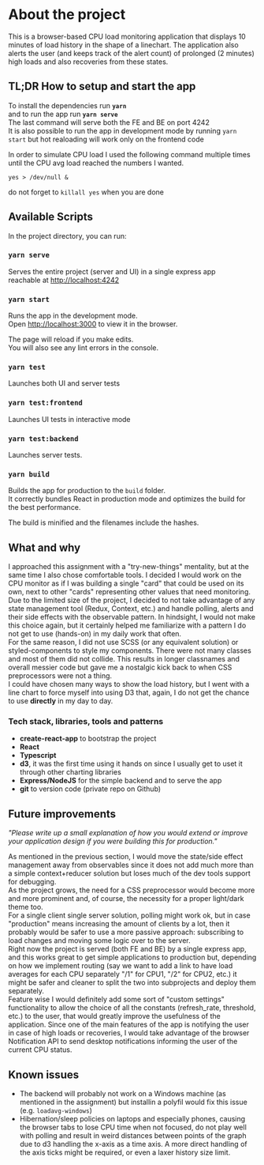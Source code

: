 # About the project

This is a browser-based CPU load monitoring application that displays 10 minutes of load history in the shape of a linechart. The application also alerts the user (and keeps track of the alert count) of prolonged (2 minutes) high loads and also recoveries from these states.

## TL;DR How to setup and start the app

To install the dependencies run **`yarn`** \
and to run the app run **`yarn serve`** \
The last command will serve both the FE and BE on port 4242\
It is also possible to run the app in development mode by running `yarn start` but hot realoading will work only on the frontend code

In order to simulate CPU load I used the following command multiple times until the CPU avg load reached the numbers I wanted.

`yes > /dev/null &`

do not forget to `killall yes` when you are done

## Available Scripts
In the project directory, you can run:

### `yarn serve`

Serves the entire project (server and UI) in a single express app\
reachable at [http://localhost:4242](http://localhost:4242)

### `yarn start`

Runs the app in the development mode.\
Open [http://localhost:3000](http://localhost:3000) to view it in the browser.

The page will reload if you make edits.\
You will also see any lint errors in the console.

### `yarn test`

Launches both UI and server tests

### `yarn test:frontend`

Launches UI tests in interactive mode

### `yarn test:backend`

Launches server tests.

### `yarn build`

Builds the app for production to the `build` folder.\
It correctly bundles React in production mode and optimizes the build for the best performance.

The build is minified and the filenames include the hashes.

## What and why

I approached this assignment with a "try-new-things" mentality, but at the same time I also chose comfortable tools. I decided I would work on the CPU monitor as if I was building a single "card" that could be used on its own, next to other "cards" representing other values that need monitoring. \
Due to the limited size of the project, I decided to not take advantage of any state management tool (Redux, Context, etc.) and handle polling, alerts and their side effects with the observable pattern. In hindsight, I would not make this choice again, but it certainly helped me familiarize with a pattern I do not get to use (hands-on) in my daily work that often. \
For the same reason, I did not use SCSS (or any equivalent solution) or styled-components to style my components. There were not many classes and most of them did not collide. This results in longer classnames and overall messier code but gave me a nostalgic kick back to when CSS preprocessors were not a thing. \
I could have chosen many ways to show the load history, but I went with a line chart to force myself into using D3 that, again, I do not get the chance to use **directly** in my day to day.

### Tech stack, libraries, tools and patterns
- **create-react-app** to bootstrap the project
- **React**
- **Typescript**
- **d3**, it was the first time using it hands on since I usually get to uset it through other charting libraries
- **Express/NodeJS** for the simple backend and to serve the app
- **git** to version code (private repo on Github)



## Future improvements

_"Please write up a small explanation of how you would extend or improve your application design if you were building this for production."_

As mentioned in the previous section, I would move the state/side effect management away from observables since it does not add much more than a simple context+reducer solution but loses much of the dev tools support for debugging. \
As the project grows, the need for a CSS preprocessor would become more and more prominent and, of course, the necessity for a proper light/dark theme too.\
For a single client single server solution, polling might work ok, but in case "production" means increasing the amount of clients by a lot, then it probably would be safer to use a more passive approach: subscribing to load changes and moving some logic over to the server.\
Right now the project is served (both FE and BE) by a single express app, and this works great to get simple applications to production but, depending on how we implement routing (say we want to add a link to have load averages for each CPU separately "/1" for CPU1, "/2" for CPU2, etc.) it might be safer and cleaner to split the two into subprojects and deploy them separately.\
Feature wise I would definitely add some sort of "custom settings" functionality to allow the choice of all the constants (refresh_rate, threshold, etc.) to the user, that would greatly improve the usefulness of the application. Since one of the main features of the app is notifying the user in case of high loads or recoveries, I would take advantage of the browser Notification API to send desktop notifications informing the user of the current CPU status. 


## Known issues

- The backend will probably not work on a Windows machine (as mentioned in the assignment) but installin a polyfil would fix this issue (e.g. `loadavg-windows`)
- Hibernation/sleep policies on laptops and especially phones, causing the browser tabs to lose CPU time when not focused, do not play well with polling and result in weird distances between points of the graph due to d3 handling the x-axis as a time axis. A more direct handling of the axis ticks might be required, or even a laxer history size limit.
